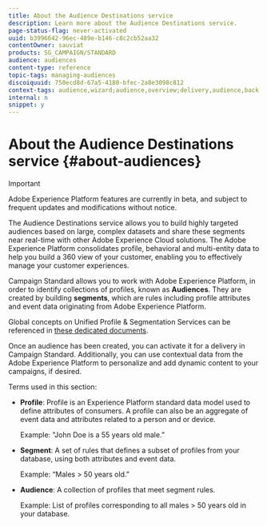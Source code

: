 ```yaml
---
title: About the Audience Destinations service
description: Learn more about the Audience Destinations service.
page-status-flag: never-activated
uuid: b3996642-96ec-489e-b146-c8c2cb52aa32
contentOwner: sauviat
products: SG_CAMPAIGN/STANDARD
audience: audiences
content-type: reference
topic-tags: managing-audiences
discoiquuid: 750ecd8d-67a5-4180-bfec-2a8e3098c812
context-tags: audience,wizard;audience,overview;delivery,audience,back
internal: n
snippet: y
---
```


# About the Audience Destinations service {#about-audiences}

>[!IMPORTANT]
>
>Adobe Experience Platform features are currently in beta, and subject to frequent updates and modifications without notice.

The Audience Destinations service allows you to build highly targeted audiences based on large, complex datasets and share these segments near real-time with other Adobe Experience Cloud solutions. The Adobe Experience Platform consolidates profile, behavioral and multi-entity data to help you build a 360 view of your customer, enabling you to effectively manage your customer experiences.

Campaign Standard allows you to work with Adobe Experience Platform, in order to identify collections of profiles, known as **Audiences**. They are created by building **segments**, which are rules including profile attributes and event data originating from Adobe Experience Platform.

Global concepts on Unified Profile & Segmentation Services can be referenced in [these dedicated documents](https://www.adobe.io/apis/experienceplatform/home/profile-identity-segmentation.html).

Once an audience has been created, you can activate it for a delivery in Campaign Standard. Additionally, you can use contextual data from the Adobe Experience Platform to personalize and add dynamic content to your campaigns, if desired.

Terms used in this section:

* **Profile**: Profile is an Experience Platform standard data model used to define attributes of consumers. A profile can also be an aggregate of event data and attributes related to a person and or device.

    Example: "John Doe is a 55 years old male.”

* **Segment**: A set of rules that defines a subset of profiles from your database, using both attributes and event data.

    Example: “Males > 50 years old.”

* **Audience**: A collection of profiles that meet segment rules.

    Example: List of profiles corresponding to all males > 50 years old in your database.
